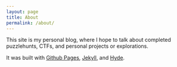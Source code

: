 ```yaml
---
layout: page
title: About
permalink: /about/
---
```


This site is my personal blog, where I hope to talk about completed puzzlehunts, CTFs, and personal projects or explorations.

It was built with [Github Pages](https://pages.github.com/), [Jekyll](https://jekyllrb.com/), and [Hyde](http://hyde.getpoole.com/).
